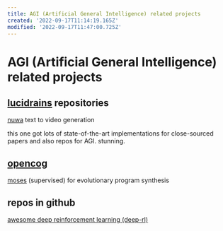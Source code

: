 ```yaml
---
title: AGI (Artificial General Intelligence) related projects
created: '2022-09-17T11:14:19.165Z'
modified: '2022-09-17T11:47:00.725Z'
---
```


# AGI (Artificial General Intelligence) related projects

## [lucidrains](https://github.com/lucidrains?tab=repositories) repositories

[nuwa](https://github.com/lucidrains/nuwa-pytorch) text to video generation

this one got lots of state-of-the-art implementations for close-sourced papers and also repos for AGI. stunning.

## [opencog](https://wiki.opencog.org)

[moses](https://wiki.opencog.org/w/Meta-Optimizing_Semantic_Evolutionary_Search) (supervised) for evolutionary program synthesis

## repos in github

[awesome deep reinforcement learning (deep-rl)](https://github.com/tigerneil/awesome-deep-rl)


